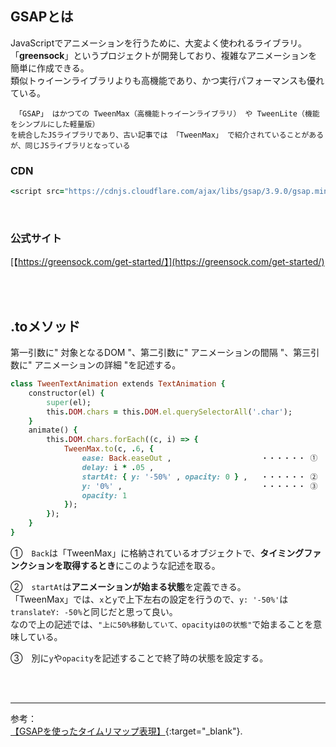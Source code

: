 ## GSAPとは
JavaScriptでアニメーションを行うために、大変よく使われるライブラリ。  
「**greensock**」というプロジェクトが開発しており、複雑なアニメーションを簡単に作成できる。  
類似トゥイーンライブラリよりも高機能であり、かつ実行パフォーマンスも優れている。  

     「GSAP」 はかつての TweenMax（高機能トゥイーンライブラリ） や TweenLite（機能をシンプルにした軽量版）  
    を統合したJSライブラリであり、古い記事では 「TweenMax」 で紹介されていることがあるが、同じJSライブラリとなっている  

### CDN
```rb
<script src="https://cdnjs.cloudflare.com/ajax/libs/gsap/3.9.0/gsap.min.js"></script>
```

<br>

### 公式サイト
[【https://greensock.com/get-started/】](https://greensock.com/get-started/)

<br><br>

## .toメソッド
第一引数に" 対象となるDOM "、第二引数に" アニメーションの間隔 "、第三引数に" アニメーションの詳細 "を記述する。  

```rb
class TweenTextAnimation extends TextAnimation {
    constructor(el) {
        super(el);
        this.DOM.chars = this.DOM.el.querySelectorAll('.char');
    }
    animate() {
        this.DOM.chars.forEach((c, i) => {
            TweenMax.to(c, .6, {
                ease: Back.easeOut ,                    ・・・・・・ ①
                delay: i * .05 ,
                startAt: { y: '-50%' , opacity: 0 } ,   ・・・・・・ ②
                y: '0%' ,                               ・・・・・・ ③
                opacity: 1
            });
        });
    }
}
```

①　`Back`は「TweenMax」に格納されているオブジェクトで、**タイミングファンクションを取得するとき**にこのような記述を取る。  

②　`startAt`は**アニメーションが始まる状態**を定義できる。  
「TweenMax」では、`x`と`y`で上下左右の設定を行うので、`y: '-50%'`は`translateY: -50%`と同じだと思って良い。  
なので上の記述では、`"上に50%移動していて、opacityは0の状態"`で始まることを意味している。  

③　別に`y`や`opacity`を記述することで終了時の状態を設定する。  



<br><br>

---

参考：  
[【GSAPを使ったタイムリマップ表現】](https://ics.media/entry/7162/){:target="_blank"}.

